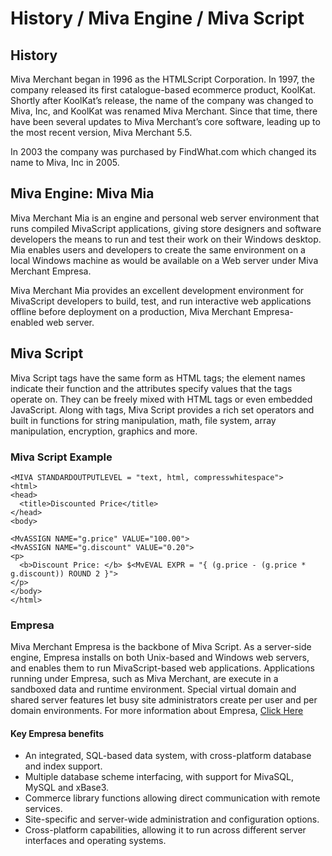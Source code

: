 # History / Miva Engine / Miva Script

## History

Miva Merchant began in 1996 as the HTMLScript Corporation. In 1997, the company released its first catalogue-based ecommerce product, KoolKat. Shortly after KoolKat’s release, the name of the company was changed to Miva, Inc, and KoolKat was renamed Miva Merchant. Since that time, there have been several updates to Miva Merchant’s core software, leading up to the most recent version, Miva Merchant 5.5.

In 2003 the company was purchased by FindWhat.com which changed its name to Miva, Inc in 2005.

## Miva Engine: Miva Mia

Miva Merchant Mia is an engine and personal web server environment that runs compiled MivaScript applications, giving store designers and software developers the means to run and test their work on their Windows desktop. Mia enables users and developers to create the same environment on a local Windows machine as would be available on a Web server under Miva Merchant Empresa.

Miva Merchant Mia provides an excellent development environment for MivaScript developers to build, test, and run interactive web applications offline before deployment on a production, Miva Merchant Empresa-enabled web server.

## Miva Script

Miva Script tags have the same form as HTML tags; the element names indicate their function and the attributes specify values that the tags operate on. They can be freely mixed with HTML tags or even embedded JavaScript. Along with tags, Miva Script provides a rich set operators and built in functions for string manipulation, math, file system, array manipulation, encryption, graphics and more.

### Miva Script Example

```
<MIVA STANDARDOUTPUTLEVEL = "text, html, compresswhitespace">
<html>
<head>
  <title>Discounted Price</title>
</head>
<body>

<MvASSIGN NAME="g.price" VALUE="100.00">
<MvASSIGN NAME="g.discount" VALUE="0.20">
<p>
  <b>Discount Price: </b> $<MvEVAL EXPR = "{ (g.price - (g.price * g.discount)) ROUND 2 }">
</p>
</body>
</html>
```

### Empresa

Miva Merchant Empresa is the backbone of Miva Script. As a server-side engine, Empresa installs on both Unix-based and Windows web servers, and enables them to run MivaScript-based web applications. Applications running under Empresa, such as Miva Merchant, are execute in a sandboxed data and runtime environment. Special virtual domain and shared server features let busy site administrators create per user and per domain environments. For more information about Empresa, [Click Here](http://www.mivascript.com/topic/empresa.html)

#### Key Empresa benefits

* An integrated, SQL-based data system, with cross-platform database and index support.
* Multiple database scheme interfacing, with support for MivaSQL, MySQL and xBase3.
* Commerce library functions allowing direct communication with remote services.
* Site-specific and server-wide administration and configuration options.
* Cross-platform capabilities, allowing it to run across different server interfaces and operating systems.
